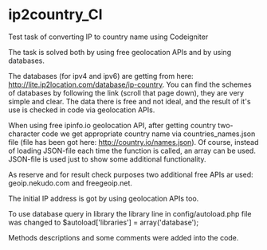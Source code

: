 # ip2country_CI
Test task of converting IP to country name using Codeigniter

The task is solved both by using free geolocation APIs and by using databases.

The databases (for ipv4 and ipv6) are getting from here: http://lite.ip2location.com/database/ip-country. You can find the schemes of databases by following the link (scroll that page down), they are very simple and clear. The data there is free and not ideal, and the result of it's use is checked in code via geolocation APIs.

When using free ipinfo.io geolocation API, after getting country two-character code
we get appropriate country name via countries_names.json file (file has been got here: http://country.io/names.json). Of course, instead of loading JSON-file each time the function is called, an array can be used. JSON-file is used just to show some additional functionality.

As reserve and for result check purposes two additional free APIs ar used:
geoip.nekudo.com and freegeoip.net.

The initial IP address is got by using geolocation APIs too.

To use database query in library the library line in config/autoload.php file was changed to
$autoload['libraries'] = array('database');

Methods descriptions and some comments were added into the code.

